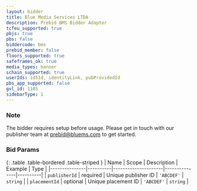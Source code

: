```yaml
---
layout: bidder
title: Blue Media Services LTDA
description: Prebid BMS Bidder Adapter
tcfeu_supported: true
pbjs: true
pbs: false
biddercode: bms
prebid_member: false
floors_supported: true
safeframes_ok: true
media_types: banner
schain_supported: true
userIds: id5Id, identityLink, pubProvidedId
pbs_app_supported: false
gvl_id: 1105
sidebarType: 1
---
```


### Note

The bidder requires setup before usage. Please get in touch with our publisher team at <prebid@bluems.com> to get started.

### Bid Params

{: .table .table-bordered .table-striped }
| Name | Scope | Description | Example | Type |
|---------------|----------|---------------------|---------------|----------|
| `publisherId` | required | Unique publisher ID | `'ABCDEF'` | `string` |
| `placementId` | optional | Unique placement ID | `'ABCDEF'` | `string` |
